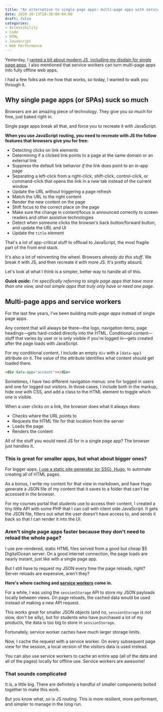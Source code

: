 ```yaml
---
title: "An alternative to single page apps: multi-page apps with service workers"
date: 2020-10-13T10:30:00-04:00
draft: false
categories:
- Accessibility
- Code
- HTML
- JavaScript
- Web Performance
---
```


Yesterday, I [ranted a bit about modern JS, including my disdain for single page apps](/modern-js-is-amazing.-modern-js-is-trash./). I also mentioned that service workers can turn multi-page apps into fully offline web apps.

I had a few folks ask me how that works, so today, I wanted to walk you through it.

## Why single page apps (or SPAs) suck so much

Browsers are an amazing piece of technology. They give you *so much* for free, just baked right in.

Single page apps break all that, and force you to recreate it with JavaScript.

**When you use JavaScript routing, you need to recreate with JS the follow features that browsers give you for free:**

- Detecting clicks on link elements
- Determining if a clicked link points to a page at the same domain or an external link
- Suppress the default link behavior *if* the link does point to an in-app page
- Separating a left-click from a right-click, shift-click, control-click, or command-click that opens the link in a new tab instead of the current window
- Update the URL without triggering a page refresh
- Match the URL to the right content
- Render the new content on the page
- Shift focus to the correct place on the page
- Make sure the change in content/focus is announced correctly to screen readers and other assistive technologies
- Detect when someone clicks the browser’s back button/forward button, and update the URL and UI
- Update the `title` element

That's a *lot* of app-critical stuff to offload to JavaScript, the most fragile part of the front end stack.

It's also a lot of reinventing the wheel. Browsers *already do this stuff*. We break it with JS, and then recreate it with more JS. It's pretty absurd.

Let's look at what I think is a simpler, better way to handle all of this.

_**Quick aside:** I'm specifically referring to single page apps that have more than one view, and not simple apps that truly only have or need one page._

## Multi-page apps and service workers

For the last few years, I've been building *multi-page apps* instead of single page apps.

Any content that will always be there&mdash;the logo, navigation items, page headings&mdash;gets hard-coded directly into the HTML. Conditional content&mdash;stuff that varies by user or is only visible if you're logged in&mdash;gets created after the page loads with JavaScript.

For my conditional content, I include an empty `div` with a `[data-app]` attribute on it. The value of the attribute identifies what content should get loaded there.

```html
<div data-app="account"></div>
```

Sometimes, I have two different navigation menus: one for logged in users and one for logged out visitors. In those cases, I include both in the markup, hide one with CSS, and add a class to the HTML element to toggle which one is visible.

When a user clicks on a link, the browser does what it always does:

- Checks where the URL points to
- Requests the HTML file for that location from the server
- Loads the page
- Renders the content

All of the stuff you would need JS for in a single page app? The browser just handles it.

### This is great for smaller apps, but what about bigger ones?

For bigger apps, [I use a static site generator (or SSG), Hugo](/series/hugo-and-static-site-generators/), to automate creating all of HTML pages.

As a bonus, I write my content for that view in markdown, and have Hugo generate a JSON file of my content that it saves to a folder that can't be accessed in the browser.

For my courses portal that students use to access their content, I created a tiny little API with some PHP that I can call with client side JavaScript. It gets the JSON file, filters out what the user doesn't have access to, and sends it back so that I can render it into the UI.

### Aren't single page apps faster because they don't need to reload the whole page?

I use pre-rendered, static HTML files served from a good but cheap $5 DigitalOcean server. On a good internet connection, the page loads are nearly instant, just like with a single page app.

But I still have to request my JSON every time the page reloads, right? Server reloads are expensive, aren't they?

**Here's where caching and [service workers](/series/service-workers/) come in.**

For a while, I was using the `sessionStorage` API to store my JSON payloads locally between views. On page reloads, the cached data would be used instead of making a new API request.

This works great for smaller JSON objects (and no, `sessionStorage` is *not* slow, don't be silly), but for students who have purchased a lot of my products, the data is too big to store in `sessionStorage`.

Fortunately, service worker caches have much larger storage limits.

Now, I cache the request with a service worker. On every subsequent page view for the session, a local version of the visitors data is used instead.

You can also use service workers to cache an entire app (all of the data and all of the pages) locally for offline use. Service workers are awesome!

### That sounds complicated

It is, a little big. There are definitely a handful of smaller components bolted together to make this work.

But you know what, so is JS routing. This is more resilient, more performant, and simpler to manage in the long run.